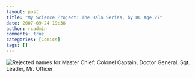 ```yaml
---
layout: post
title: "My Science Project: The Halo Series, by RC Age 27"
date: 2007-09-24 19:38
author: rcadmin
comments: true
categories: [Comics]
tags: []
---
```

<img src='http://dl.bitsmack.com/uploads/2007/09/20070924.jpg' title='Rejected names for Master Chief: Colonel Captain, Doctor General, Sgt. Leader, Mr. Officer' />
